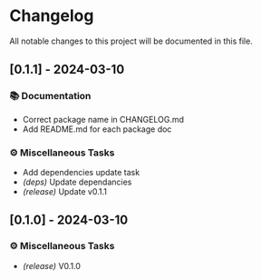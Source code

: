 # Changelog

All notable changes to this project will be documented in this file.

## [0.1.1] - 2024-03-10

### 📚 Documentation

- Correct package name in CHANGELOG.md
- Add README.md for each package doc

### ⚙️ Miscellaneous Tasks

- Add dependencies update task
- _(deps)_ Update dependancies
- _(release)_ Update v0.1.1

## [0.1.0] - 2024-03-10

### ⚙️ Miscellaneous Tasks

- _(release)_ V0.1.0

<!-- generated by git-cliff -->
